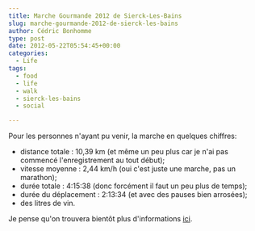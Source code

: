 ```yaml
---
title: Marche Gourmande 2012 de Sierck-Les-Bains
slug: marche-gourmande-2012-de-sierck-les-bains
author: Cédric Bonhomme
type: post
date: 2012-05-22T05:54:45+00:00
categories:
  - Life
tags:
  - food
  - life
  - walk
  - sierck-les-bains
  - social

---
```

Pour les personnes n'ayant pu venir, la marche en quelques chiffres:

- distance totale : 10,39 km (et même un peu plus car je n'ai pas commencé l'enregistrement au tout début);
- vitesse moyenne : 2,44 km/h (oui c'est juste une marche, pas un marathon);
- durée totale : 4:15:38 (donc forcément il faut un peu plus de temps);
- durée du déplacement : 2:13:34 (et avec des pauses bien arrosées);
- des litres de vin.

Je pense qu'on trouvera bientôt plus d'informations [ici][1].

 [1]: http://www.pompiersdesierck.com/pages/marche-gourmande/marche-gourmande-2012.html
